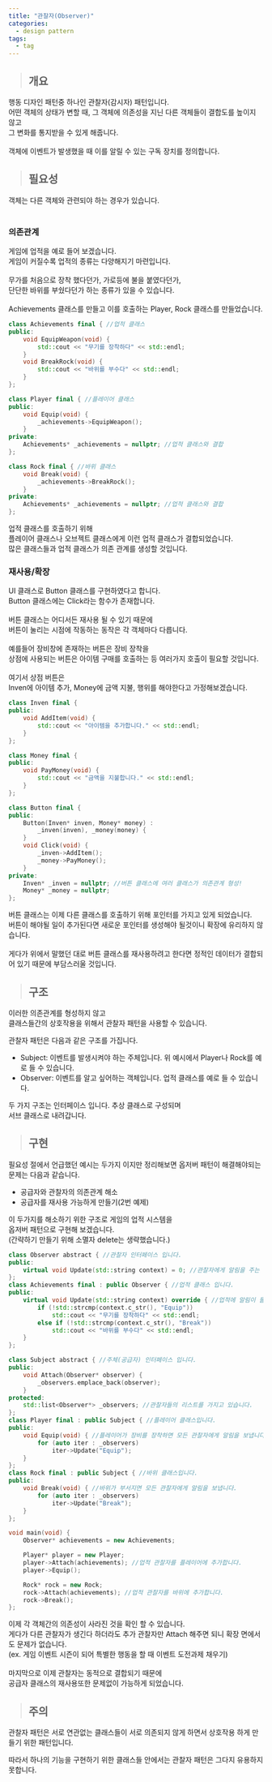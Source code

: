```yaml
---
title: "관찰자(Observer)"
categories:
  - design pattern
tags:
  - tag
---
```

> ## 개요

행동 디자인 패턴중 하나인 관찰자(감시자) 패턴입니다.<br>
어떤 객체의 상태가 변할 때, 그 객체에 의존성을 지닌 다른 객체들이 결합도를 높이지 않고<br>
그 변화를 통지받을 수 있게 해줍니다.<br>
<br>
객체에 이벤트가 발생했을 때 이를 알릴 수 있는 구독 장치를 정의합니다.<br>

> ## 필요성

객체는 다른 객체와 관련되야 하는 경우가 있습니다.<br>
<br>
### 의존관계
게임에 업적을 예로 들어 보겠습니다.<br>
게임이 커질수록 업적의 종류는 다양해지기 마련입니다.<br>
<br>
무가를 처음으로 장착 했다던가, 가로등에 불을 붙였다던가,<br>
단단한 바위를 부쉈다던가 하는 종류가 있을 수 있습니다.<br>
<br>
Achievements 클래스를 만들고 이를 호출하는 Player, Rock 클래스를 만들었습니다.
```cpp
class Achievements final { //업적 클래스
public:
	void EquipWeapon(void) {
		std::cout << "무기를 장착하다" << std::endl;
	}
	void BreakRock(void) {
		std::cout << "바위를 부수다" << std::endl;
	}
};
```
```cpp
class Player final { //플레이어 클래스
public:
	void Equip(void) {
		_achievements->EquipWeapon();
	}
private:
	Achievements* _achievements = nullptr; //업적 클래스와 결합
};
```
```cpp
class Rock final { //바위 클래스
	void Break(void) {
		_achievements->BreakRock();
	}
private:
	Achievements* _achievements = nullptr; //업적 클래스와 결합
};
```
업적 클래스를 호출하기 위해<br>
플레이어 클래스나 오브젝트 클래스에게 이런 업적 클래스가 결합되었습니다.<br>
많은 클래스들과 업적 클래스가 의존 관계를 생성할 것입니다.
### 재사용/확장
UI 클래스로 Button 클래스를 구현하였다고 합니다.<br>
Button 클래스에는 Click라는 함수가 존재합니다.<br>
<br>
버튼 클래스는 어디서든 재사용 될 수 있기 때문에<br>
버튼이 눌리는 시점에 작동하는 동작은 각 객체마다 다릅니다.<br>
<br>
예를들어 장비창에 존재하는 버튼은 장비 장착을<br>
상점에 사용되는 버튼은 아이템 구매를 호출하는 등 여러가지 호출이 필요할 것입니다.<br>
<br>
여기서 상점 버튼은<br>
Inven에 아이템 추가, Money에 금액 지불, 행위를 해야한다고 가정해보겠습니다.<br>
```cpp
class Inven final {
public:
	void AddItem(void) {
		std::cout << "아이템을 추가합니다." << std::endl;
	}
};
```
```cpp
class Money final {
public:
	void PayMoney(void) {
		std::cout << "금액을 지불합니다." << std::endl;
	}
};
```
```cpp
class Button final {
public:
	Button(Inven* inven, Money* money) :
		_inven(inven), _money(money) {
	}
	void Click(void) {
		_inven->AddItem();
		_money->PayMoney();
	}
private:
	Inven* _inven = nullptr; //버튼 클래스에 여러 클래스가 의존관계 형성!
	Money* _money = nullptr;
};
```
버튼 클래스는 이제 다른 클래스를 호출하기 위해 포인터를 가지고 있게 되었습니다.<br>
버튼이 해야될 일이 추가된다면 새로운 포인터를 생성해야 될것이니 확장에 유리하지 않습니다.<br>
<br>
게다가 위에서 말했던 대로 버튼 클래스를 재사용하려고 한다면
정적인 데이터가 결합되어 있기 때문에 부담스러울 것입니다.
> ## 구조

이러한 의존관계를 형성하지 않고<br>
클래스들간의 상호작용을 위해서 관찰자 패턴을 사용할 수 있습니다.<br>

관찰자 패턴은 다음과 같은 구조를 가집니다.
- Subject: 이벤트를 발생시켜야 하는 주체입니다. 위 예시에서 Player나 Rock를 예로 들 수 있습니다.
- Observer: 이벤트를 알고 싶어하는 객체입니다. 업적 클래스를 예로 들 수 있습니다.

두 가지 구조는 인터페이스 입니다. 추상 클래스로 구성되며<br>
서브 클래스로 내려갑니다.
> ## 구현

필요성 절에서 언급했던 예시는 두가지 이지만 정리해보면 옵저버 패턴이 해결해야되는 문제는 다음과 같습니다.
- 공급자와 관찰자의 의존관계 해소
- 공급자를 재사용 가능하게 만들기(2번 예제)

이 두가지를 해소하기 위한 구조로 게임의 업적 시스템을<br>
옵저버 패턴으로 구현해 보겠습니다.<br>
(간략하기 만들기 위해 소멸자 delete는 생략했습니다.)
```cpp
class Observer abstract { //관찰자 인터페이스 입니다.
public:
	virtual void Update(std::string context) = 0; //관찰자에게 알림을 주는 함수를 선언합니다.
};
class Achievements final : public Observer { //업적 클래스 입니다.
public:
	virtual void Update(std::string context) override { //업적에 알림이 들어오면 context를 판단해서 작동합니다.
		if (!std::strcmp(context.c_str(), "Equip"))
			std::cout << "무기를 장착하다" << std::endl;
		else if (!std::strcmp(context.c_str(), "Break"))
			std::cout << "바위를 부수다" << std::endl;
	}
};
```
```cpp
class Subject abstract { //주체(공급자) 인터페이스 입니다.
public:
	void Attach(Observer* observer) {
		_observers.emplace_back(observer);
	}
protected:
	std::list<Observer*> _observers; //관찰자들의 리스트를 가지고 있습니다.
};
class Player final : public Subject { //플레이어 클래스입니다.
public:
	void Equip(void) { //플레이어가 장비를 장착하면 모든 관찰자에게 알림을 보냅니다.
		for (auto iter : _observers)
			iter->Update("Equip");
	}
};
class Rock final : public Subject { //바위 클래스입니다.
public:
	void Break(void) { //바위가 부서지면 모든 관찰자에게 알림을 보냅니다.
		for (auto iter : _observers)
			iter->Update("Break");
	}
};
```
```cpp
void main(void) {
	Observer* achievements = new Achievements;

	Player* player = new Player;
	player->Attach(achievements); //업적 관찰자를 플레이어에 추가합니다.
	player->Equip();

	Rock* rock = new Rock;
	rock->Attach(achievements); //업적 관찰자를 바위에 추가합니다.
	rock->Break();
};
```
이제 각 객체간의 의존성이 사라진 것을 확인 할 수 있습니다.<br>
게다가 다른 관찰자가 생긴다 하더라도 추가 관찰자만 Attach 해주면 되니 확장 면에서도 문제가 없습니다.<br>
(ex. 게임 이벤트 시즌이 되어 특별한 행동을 할 때 이벤트 도전과제 채우기)<br>
<br>
마지막으로 이제 관찰자는 동적으로 결합되기 때문에<br>
공급자 클래스의 재사용또한 문제없이 가능하게 되었습니다.
> ## 주의
관찰자 패턴은 서로 연관없는 클래스들이 서로 의존되지 않게 하면서
상호작용 하게 만들기 위한 패턴입니다.

따라서 하나의 기능을 구현하기 위한 클래스들 안에서는
관찰자 패턴은 그다지 유용하지 못합니다.
